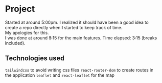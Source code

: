 # Project

Started at around 5:00pm. I realized it should have been a good idea to create a repo directly when I started to keep track of time.  
My apologies for this.  
I was done at around 8:15 for the main features. Time elapsed: 3:15 (breaks included).  

## Technologies used

`tailwindcss` to avoid writing css files
`react-router-dom` to create routes in the application
`leaflet` and `react-leaflet` for the map